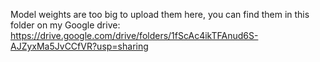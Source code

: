 Model weights are too big to upload them here, you can find them in this folder on my Google drive: https://drive.google.com/drive/folders/1fScAc4ikTFAnud6S-AJZyxMa5JvCCfVR?usp=sharing
